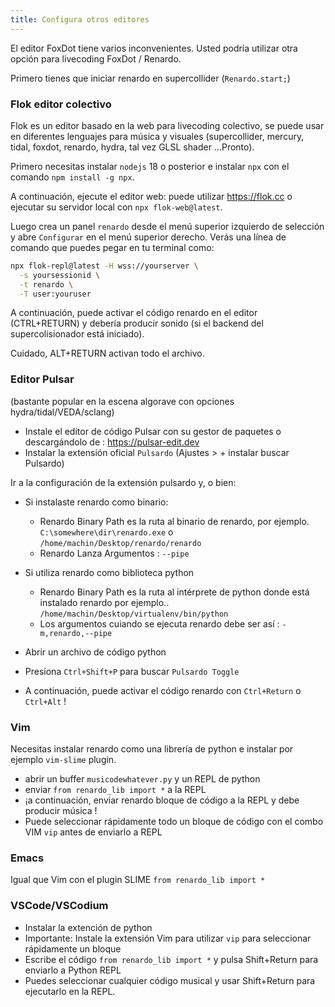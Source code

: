 ```yaml
---
title: Configura otros editores
---
```


El editor FoxDot tiene varios inconvenientes. Usted podría utilizar otra opción para livecoding FoxDot / Renardo.

Primero tienes que iniciar renardo en supercollider (`Renardo.start;`)

### Flok editor colectivo

Flok es un editor basado en la web para livecoding colectivo, se puede usar en diferentes lenguajes para música y visuales (supercollider, mercury, tidal, foxdot, renardo, hydra, tal vez GLSL shader ...Pronto).

Primero necesitas instalar `nodejs` 18 o posterior e instalar `npx` con el comando `npm install -g npx`.

A continuación, ejecute el editor web: puede utilizar https://flok.cc o ejecutar su servidor local con `npx flok-web@latest`.

Luego crea un panel `renardo` desde el menú superior izquierdo de selección y abre `Configurar` en el menú superior derecho. Verás una línea de comando que puedes pegar en tu terminal como:

```sh
npx flok-repl@latest -H wss://yourserver \
  -s yoursessionid \
  -t renardo \
  -T user:youruser
```

A continuación, puede activar el código renardo en el editor (CTRL+RETURN) y debería producir sonido (si el backend del supercolisionador está iniciado).

Cuidado, ALT+RETURN activan todo el archivo.

###  Editor Pulsar

(bastante popular en la escena algorave con opciones hydra/tidal/VEDA/sclang)

- Instale el editor de código Pulsar con su gestor de paquetes o descargándolo de : https://pulsar-edit.dev
- Instalar la extensión oficial `Pulsardo` (Ajustes > + instalar buscar Pulsardo)

Ir a la configuración de la extensión pulsardo y, o bien:

- Si instalaste renardo como binario:
    - Renardo Binary Path es la ruta al binario de renardo, por ejemplo. `C:\somewhere\dir\renardo.exe` o `/home/machin/Desktop/renardo/renardo`
    - Renardo Lanza Argumentos : `--pipe`

- Si utiliza renardo como biblioteca python
    - Renardo Binary Path es la ruta al intérprete de python donde está instalado renardo por ejemplo.. `/home/machin/Desktop/virtualenv/bin/python`
    - Los argumentos cuiando se ejecuta renardo debe ser así : `-m,renardo,--pipe`

- Abrir un archivo de código python
- Presiona `Ctrl+Shift+P` para buscar `Pulsardo Toggle`
- A continuación, puede activar el código renardo con `Ctrl+Return` o `Ctrl+Alt` !

### Vim

Necesitas instalar renardo como una librería de python e instalar por ejemplo `vim-slime` plugin.

- abrir un buffer `musicodewhatever.py` y un REPL de python
- enviar `from renardo_lib import *` a la REPL
- ¡a continuación, enviar renardo bloque de código a la REPL y debe producir música !
- Puede seleccionar rápidamente todo un bloque de código con el combo VIM `vip` antes de enviarlo a REPL

### Emacs

Igual que Vim con el plugin SLIME `from renardo_lib import *`

### VSCode/VSCodium

- Instalar la extención de python
- Importante: Instale la extensión Vim para utilizar `vip` para seleccionar rápidamente un bloque
- Escribe el código `from renardo_lib import *` y pulsa Shift+Return para enviarlo a Python REPL
- Puedes seleccionar cualquier código musical y usar Shift+Return para ejecutarlo en la REPL.


